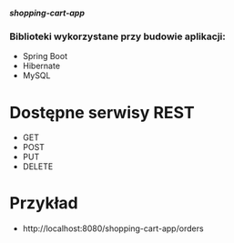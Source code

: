 ##### shopping-cart-app
### Biblioteki wykorzystane przy budowie aplikacji:
- Spring Boot
- Hibernate
- MySQL

# Dostępne serwisy REST
- GET
- POST
- PUT
- DELETE

# Przykład
- http://localhost:8080/shopping-cart-app/orders
